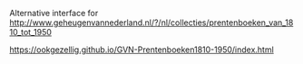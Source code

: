 Alternative interface for http://www.geheugenvannederland.nl/?/nl/collecties/prentenboeken_van_1810_tot_1950

https://ookgezellig.github.io/GVN-Prentenboeken1810-1950/index.html
